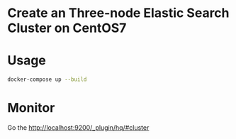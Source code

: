 # Create an Three-node Elastic Search Cluster on CentOS7

# Usage

```bash
docker-compose up --build
```

# Monitor
Go the [http://localhost:9200/_plugin/hq/#cluster](http://localhost:9200/_plugin/hq/#cluster)

